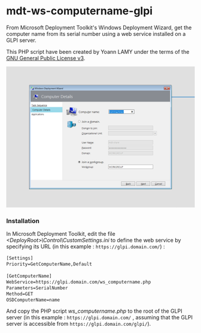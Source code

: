 # mdt-ws-computername-glpi

From Microsoft Deployment Toolkit's Windows Deployment Wizard, get the computer name from its serial number using a web service installed on a GLPI server.

This PHP script have been created by Yoann LAMY under the terms of the [GNU General Public License v3](http://www.gnu.org/licenses/gpl.html).

![Preview](mdt-ws-computername-glpi.png)

### Installation

In Microsoft Deployment Toolkit, edit the file *\<DeployRoot\>\Control\CustomSettings.ini* to define the web service by specifying its URL (in this example : ``https://glpi.domain.com/``) :
  
```
[Settings]
Priority=GetComputerName,Default

[GetComputerName]
WebService=https://glpi.domain.com/ws_computername.php
Parameters=SerialNumber
Method=GET
OSDComputerName=name
```

And copy the PHP script *ws_computername.php* to the root of the GLPI server (in this example : ``https://glpi.domain.com/`` , assuming that the GLPI server is accessible from ``https://glpi.domain.com/glpi/``).
